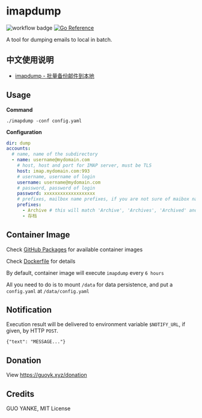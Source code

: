 # imapdump

![workflow badge](https://github.com/guoyk93/imapdump/actions/workflows/go.yml/badge.svg) [![Go Reference](https://pkg.go.dev/badge/github.com/guoyk93/imapdump.svg)](https://pkg.go.dev/github.com/guoyk93/imapdump)

A tool for dumping emails to local in batch.

## 中文使用说明

- [imapdump - 批量备份邮件到本地](https://mp.weixin.qq.com/s/q-BAjuInDjc6hkpotHtRPg)

## Usage

**Command**

```
./imapdump -conf config.yaml
```

**Configuration**

```yaml
dir: dump
accounts:
  # name, name of the subdirectory
  - name: username@mydomain.com
    # host, host and port for IMAP server, must be TLS
    host: imap.mydomain.com:993
    # username, username of login
    username: username@mydomain.com
    # password, password of login
    password: xxxxxxxxxxxxxxxxxxx
    # prefixes, mailbox name prefixes, if you are not sure of maibox names, you can check the log
    prefixes:
      - Archive # this will match 'Archive', 'Archives', 'Archived' and 'Archives/2022' etc
      - 存档
```

## Container Image

Check [GitHub Packages](https://github.com/guoyk93/imapdump/pkgs/container/imapdump) for available container images

Check [Dockerfile](Dockerfile) for details

By default, container image will execute `imapdump` every `6 hours`

All you need to do is to mount `/data` for data persistence, and put a `config.yaml` at `/data/config.yaml`

## Notification

Execution result will be delivered to environment variable `$NOTIFY_URL`, if given, by HTTP `POST`.

```
{"text": "MESSAGE..."}
```

## Donation

View https://guoyk.xyz/donation

## Credits

GUO YANKE, MIT License

